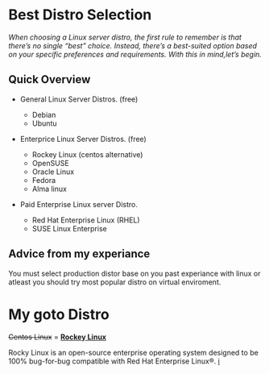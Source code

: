 # Best Distro Selection

*When choosing a Linux server distro, the first rule to remember is that there’s no single “best” choice. Instead, there’s a best-suited option based on your specific preferences and requirements. With this in mind,let’s begin.*

## Quick Overview

* General Linux Server Distros. (free)
    * Debian
    * Ubuntu

* Enterprice Linux Server Distros. (free)
    * Rockey Linux (centos alternative)
    * OpenSUSE
    * Oracle Linux
    * Fedora 
    * Alma linux 

* Paid Enterprise Linux server Distro.
    * Red Hat Enterprise Linux (RHEL)
    * SUSE Linux Enterprise

## Advice from my experiance 
You must select production distor base on you past experiance with linux or atleast you should try most popular distro on virtual enviroment.


# My goto Distro
    
~~Centos Linux~~  = **[Rockey Linux](https://rockylinux.org/)**

Rocky Linux is an open-source enterprise operating system designed to be 100% bug-for-bug compatible with Red Hat Enterprise Linux®. [i](https://www.google.com/url?sa=t&rct=j&q=&esrc=s&source=web&cd=&cad=rja&uact=8&ved=2ahUKEwipn7qerMv5AhW1XHwKHS5oBUUQFnoECAsQAw&url=https%3A%2F%2Fen.wikipedia.org%2Fwiki%2FRocky_Linux&usg=AOvVaw3EE5CVozE2ScM1S7W61aJe) 
